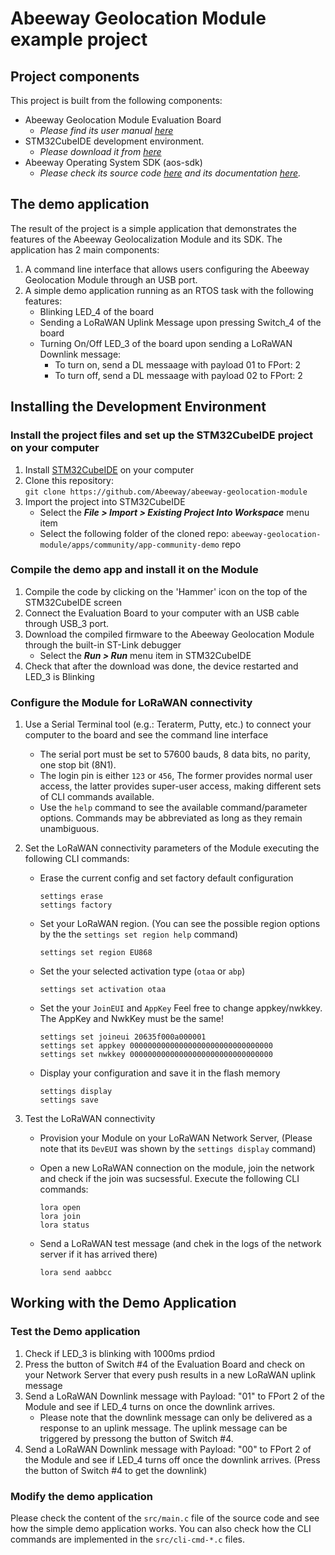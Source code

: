 
# Abeeway Geolocation Module example project

## Project components

This project is built from the following components:

- Abeeway Geolocation Module Evaluation Board
  - *Please find its user manual [here](https://docs.thingpark.com/thingpark-location/B-Feature-Topics/GeolocModuleEVKIntro_C/#documentation)*
- STM32CubeIDE development environment.
  - *Please download it from [here](https://www.st.com/en/development-tools/stm32cubeide.html)*
- Abeeway Operating System SDK (aos-sdk)
  - *Please check its source code [here](aos-sdk) and its documentation [here](https://htmlpreview.github.io/?https://github.com/Abeeway/abeeway-geolocation-module/blob/master/aos-sdk/documentation/html/index.html).*

## The demo application

The result of the project is a simple application that demonstrates the features of the Abeeway Geolocalization Module and its SDK. The application has 2 main components:

1. A command line interface that allows users configuring the Abeeway Geolocation Module through an USB port.
2. A simple demo application running as an RTOS task with the following features:
   - Blinking LED_4 of the board
   - Sending a LoRaWAN Uplink Message upon pressing Switch_4 of the board
   - Turning On/Off LED_3 of the board upon sending a LoRaWAN Downlink message:
     - To turn on, send a DL messaage with payload 01 to FPort: 2
     - To turn off, send a DL messaage with payload 02 to FPort: 2

## Installing the Development Environment

### Install the project files and set up the STM32CubeIDE project on your computer

1. Install [STM32CubeIDE](https://www.st.com/en/development-tools/stm32cubeide.html) on your computer
2. Clone this repository:  
   `git clone https://github.com/Abeeway/abeeway-geolocation-module`
3. Import the project into STM32CubeIDE
   - Select the **_File > Import > Existing Project Into Workspace_** menu item
   - Select the following folder of the cloned repo: `abeeway-geolocation-module/apps/community/app-community-demo` repo

### Compile the demo app and install it on the Module

1. Compile the code by clicking on the 'Hammer' icon on the top of the STM32CubeIDE screen
2. Connect the Evaluation Board to your computer with an USB cable through USB_3 port. 
3. Download the compiled firmware to the Abeeway Geolocation Module through the built-in ST-Link debugger
   - Select the **_Run > Run_** menu item in STM32CubeIDE
4. Check that after the download was done, the device restarted and LED_3 is Blinking

### Configure the Module for LoRaWAN connectivity

1. Use a Serial Terminal tool (e.g.: Teraterm, Putty, etc.) to connect your computer to the board and see the command line interface
   - The serial port must be set to 57600 bauds, 8 data bits, no parity, one stop bit (8N1).
   - The login pin is either `123` or `456`, The former provides normal user access, the latter provides super-user access, making different sets of CLI commands available.
   - Use the `help` command to see the available command/parameter options. Commands may be abbreviated as long as they remain unambiguous.
2. Set the LoRaWAN connectivity parameters of the Module executing the following CLI commands: 
   - Erase the current config and set factory default configuration

      ```Shell
      settings erase
      settings factory
      ```
      
   - Set your LoRaWAN region. (You can see the possible region options by the the `settings set region help` command)

      ```Shell
      settings set region EU868
      ```

   - Set the your selected activation type (`otaa` or `abp`)

      ```Shell
      settings set activation otaa
      ```

   - Set the your `JoinEUI` and `AppKey`
     Feel free to change appkey/nwkkey. The AppKey and NwkKey must be the same!

      ```Shell
      settings set joineui 20635f000a000001
      settings set appkey 00000000000000000000000000000000
      settings set nwkkey 00000000000000000000000000000000
      ```

   - Display your configuration and save it in the flash memory

      ```Shell
      settings display
      settings save
      ```

3. Test the LoRaWAN connectivity
   - Provision your Module on your LoRaWAN Network Server, (Please note that its `DevEUI` was shown by the `settings display` command)  
   - Open a new LoRaWAN connection on the module, join the network and check if the join was sucsessful. Execute the following CLI commands:

      ```Shell
      lora open
      lora join 
      lora status
      ```

   - Send a LoRaWAN test message (and chek in the logs of the network server if it has arrived there)

      ```Shell
      lora send aabbcc
      ```

## Working with the Demo Application

### Test the Demo application

1. Check if LED_3 is blinking with 1000ms prdiod
2. Press the button of Switch #4 of the Evaluation Board and check on your Network Server that every push results in a new LoRaWAN uplink message
3. Send a LoRaWAN Downlink message with Payload: "01" to FPort 2 of the Module and see if LED_4 turns on once the downlink arrives.
   - Please note that the downlink message can only be delivered as a response to an uplink message. The uplink message can be triggered by pressong the button of Switch #4.
4. Send a LoRaWAN Downlink message with Payload: "00" to FPort 2 of the Module and see if LED_4 turns off once the downlink arrives. (Press the button of Switch #4 to get the downlink)

### Modify the demo application

Please check the content of the `src/main.c` file of the source code and see how the simple demo application works. You can also check how the CLI commands are implemented in the `src/cli-cmd-*.c` files.
